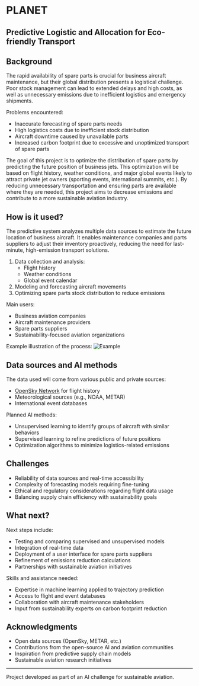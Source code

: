 # PLANET
## Predictive Logistic and Allocation for Eco-friendly Transport

## Background
The rapid availability of spare parts is crucial for business aircraft maintenance, but their global distribution presents a logistical challenge. Poor stock management can lead to extended delays and high costs, as well as unnecessary emissions due to inefficient logistics and emergency shipments.

Problems encountered:
* Inaccurate forecasting of spare parts needs
* High logistics costs due to inefficient stock distribution
* Aircraft downtime caused by unavailable parts
* Increased carbon footprint due to excessive and unoptimized transport of spare parts

The goal of this project is to optimize the distribution of spare parts by predicting the future position of business jets. This optimization will be based on flight history, weather conditions, and major global events likely to attract private jet owners (sporting events, international summits, etc.). By reducing unnecessary transportation and ensuring parts are available where they are needed, this project aims to decrease emissions and contribute to a more sustainable aviation industry.

## How is it used?
The predictive system analyzes multiple data sources to estimate the future location of business aircraft. It enables maintenance companies and parts suppliers to adjust their inventory proactively, reducing the need for last-minute, high-emission transport solutions.

1. Data collection and analysis:
   - Flight history
   - Weather conditions
   - Global event calendar
2. Modeling and forecasting aircraft movements
3. Optimizing spare parts stock distribution to reduce emissions

Main users:
* Business aviation companies
* Aircraft maintenance providers
* Spare parts suppliers
* Sustainability-focused aviation organizations

Example illustration of the process:
![Example](https://upload.wikimedia.org/wikipedia/commons/5/5e/Sleeping_cat_on_her_back.jpg)

## Data sources and AI methods
The data used will come from various public and private sources:
* [OpenSky Network](https://opensky-network.org/) for flight history
* Meteorological sources (e.g., NOAA, METAR)
* International event databases

Planned AI methods:
* Unsupervised learning to identify groups of aircraft with similar behaviors
* Supervised learning to refine predictions of future positions
* Optimization algorithms to minimize logistics-related emissions


## Challenges
* Reliability of data sources and real-time accessibility
* Complexity of forecasting models requiring fine-tuning
* Ethical and regulatory considerations regarding flight data usage
* Balancing supply chain efficiency with sustainability goals

## What next?
Next steps include:
* Testing and comparing supervised and unsupervised models
* Integration of real-time data
* Deployment of a user interface for spare parts suppliers
* Refinement of emissions reduction calculations
* Partnerships with sustainable aviation initiatives

Skills and assistance needed:
* Expertise in machine learning applied to trajectory prediction
* Access to flight and event databases
* Collaboration with aircraft maintenance stakeholders
* Input from sustainability experts on carbon footprint reduction

## Acknowledgments
* Open data sources (OpenSky, METAR, etc.)
* Contributions from the open-source AI and aviation communities
* Inspiration from predictive supply chain models
* Sustainable aviation research initiatives

---
Project developed as part of an AI challenge for sustainable aviation.


